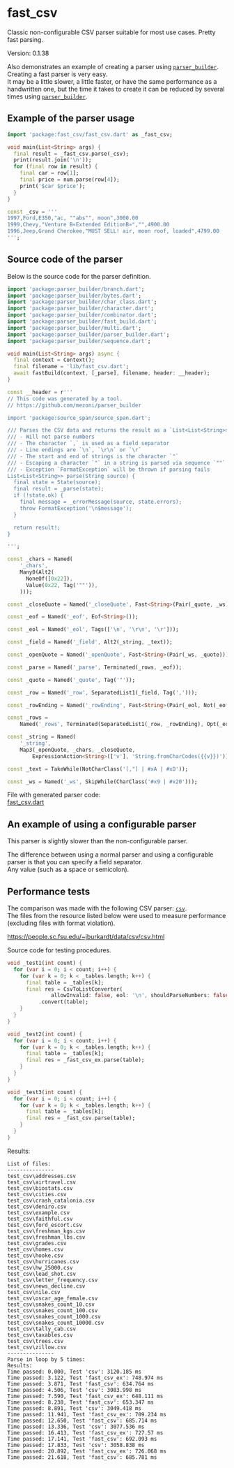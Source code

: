 # fast_csv

Classic non-configurable CSV parser suitable for most use cases. Pretty fast parsing.

Version: 0.1.38

Also demonstrates an example of creating a parser using [`parser_builder`](https://github.com/mezoni/parser_builder).  
Creating a fast parser is very easy.  
It may be a little slower, a little faster, or have the same performance as a handwritten one, but the time it takes to create it can be reduced by several times using [`parser_builder`](https://github.com/mezoni/parser_builder).

## Example of the parser usage

```dart
import 'package:fast_csv/fast_csv.dart' as _fast_csv;

void main(List<String> args) {
  final result = _fast_csv.parse(_csv);
  print(result.join('\n'));
  for (final row in result) {
    final car = row[1];
    final price = num.parse(row[4]);
    print('$car $price');
  }
}

const _csv = '''
1997,Ford,E350,"ac, ""abs"", moon",3000.00
1999,Chevy,"Venture В«Extended EditionВ»","",4900.00
1996,Jeep,Grand Cherokee,"MUST SELL! air, moon roof, loaded",4799.00
''';

```

## Source code of the parser

Below is the source code for the parser definition.

```dart
import 'package:parser_builder/branch.dart';
import 'package:parser_builder/bytes.dart';
import 'package:parser_builder/char_class.dart';
import 'package:parser_builder/character.dart';
import 'package:parser_builder/combinator.dart';
import 'package:parser_builder/fast_build.dart';
import 'package:parser_builder/multi.dart';
import 'package:parser_builder/parser_builder.dart';
import 'package:parser_builder/sequence.dart';

void main(List<String> args) async {
  final context = Context();
  final filename = 'lib/fast_csv.dart';
  await fastBuild(context, [_parse], filename, header: __header);
}

const __header = r'''
// This code was generated by a tool.
// https://github.com/mezoni/parser_builder

import 'package:source_span/source_span.dart';

/// Parses the CSV data and returns the result as a `List<List<String>>`.
/// - Will not parse numbers
/// - The character `,` is used as a field separator
/// - Line endings are `\n`, `\r\n` or `\r`
/// - The start and end of strings is the character `"`
/// - Escaping a character `"` in a string is parsed via sequence `""`
/// - Exception `FormatException` will be thrown if parsing fails
List<List<String>> parse(String source) {
  final state = State(source);
  final result = _parse(state);
  if (!state.ok) {
    final message = _errorMessage(source, state.errors);
    throw FormatException('\n$message');
  }

  return result!;
}

''';

const _chars = Named(
    '_chars',
    Many0(Alt2(
      NoneOf([0x22]),
      Value(0x22, Tag('""')),
    )));

const _closeQuote = Named('_closeQuote', Fast<String>(Pair(_quote, _ws)));

const _eof = Named('_eof', Eof<String>());

const _eol = Named('_eol', Tags(['\n', '\r\n', '\r']));

const _field = Named('_field', Alt2(_string, _text));

const _openQuote = Named('_openQuote', Fast<String>(Pair(_ws, _quote)));

const _parse = Named('_parse', Terminated(_rows, _eof));

const _quote = Named('_quote', Tag('"'));

const _row = Named('_row', SeparatedList1(_field, Tag(',')));

const _rowEnding = Named('_rowEnding', Fast<String>(Pair(_eol, Not(_eof))));

const _rows =
    Named('_rows', Terminated(SeparatedList1(_row, _rowEnding), Opt(_eol)));

const _string = Named(
    '_string',
    Map3(_openQuote, _chars, _closeQuote,
        ExpressionAction<String>(['v'], 'String.fromCharCodes({{v}})')));

const _text = TakeWhile(NotCharClass('[,"] | #xA | #xD'));

const _ws = Named('_ws', SkipWhile(CharClass('#x9 | #x20')));

```

File with generated parser code:  
[fast_csv.dart](https://github.com/mezoni/csv_parser/blob/master/lib/fast_csv.dart)

## An example of using a configurable parser

This parser is slightly slower than the non-configurable parser.  

The difference between using a normal parser and using a configurable parser is that you can specify a field separator.  
Any value (such as a space or semicolon).

## Performance tests

The comparison was made with the following CSV parser: [`csv`](https://pub.dev/packages/csv).  
The files from the resource listed below were used to measure performance (excluding files with format violation).  

https://people.sc.fsu.edu/~jburkardt/data/csv/csv.html

Source code for testing procedures.

```dart
void _test1(int count) {
  for (var i = 0; i < count; i++) {
    for (var k = 0; k < _tables.length; k++) {
      final table = _tables[k];
      final res = CsvToListConverter(
              allowInvalid: false, eol: '\n', shouldParseNumbers: false)
          .convert(table);
    }
  }
}

void _test2(int count) {
  for (var i = 0; i < count; i++) {
    for (var k = 0; k < _tables.length; k++) {
      final table = _tables[k];
      final res = _fast_csv_ex.parse(table);
    }
  }
}

void _test3(int count) {
  for (var i = 0; i < count; i++) {
    for (var k = 0; k < _tables.length; k++) {
      final table = _tables[k];
      final res = _fast_csv.parse(table);
    }
  }
}

```

Results:

```
List of files:
---------------
test_csv\addresses.csv
test_csv\airtravel.csv
test_csv\biostats.csv
test_csv\cities.csv
test_csv\crash_catalonia.csv
test_csv\deniro.csv
test_csv\example.csv
test_csv\faithful.csv
test_csv\ford_escort.csv
test_csv\freshman_kgs.csv
test_csv\freshman_lbs.csv
test_csv\grades.csv
test_csv\homes.csv
test_csv\hooke.csv
test_csv\hurricanes.csv
test_csv\hw_25000.csv
test_csv\lead_shot.csv
test_csv\letter_frequency.csv
test_csv\news_decline.csv
test_csv\nile.csv
test_csv\oscar_age_female.csv
test_csv\snakes_count_10.csv
test_csv\snakes_count_100.csv
test_csv\snakes_count_1000.csv
test_csv\snakes_count_10000.csv
test_csv\tally_cab.csv
test_csv\taxables.csv
test_csv\trees.csv
test_csv\zillow.csv
---------------
Parse in loop by 5 times:
Results:
Time passed: 0.000, Test 'csv': 3120.185 ms
Time passed: 3.122, Test 'fast_csv_ex': 748.974 ms
Time passed: 3.871, Test 'fast_csv': 634.764 ms
Time passed: 4.506, Test 'csv': 3083.998 ms
Time passed: 7.590, Test 'fast_csv_ex': 648.111 ms
Time passed: 8.238, Test 'fast_csv': 653.347 ms
Time passed: 8.891, Test 'csv': 3049.418 ms
Time passed: 11.941, Test 'fast_csv_ex': 709.234 ms
Time passed: 12.650, Test 'fast_csv': 685.714 ms
Time passed: 13.336, Test 'csv': 3077.536 ms
Time passed: 16.413, Test 'fast_csv_ex': 727.57 ms
Time passed: 17.141, Test 'fast_csv': 692.093 ms
Time passed: 17.833, Test 'csv': 3058.838 ms
Time passed: 20.892, Test 'fast_csv_ex': 726.068 ms
Time passed: 21.618, Test 'fast_csv': 685.781 ms
```